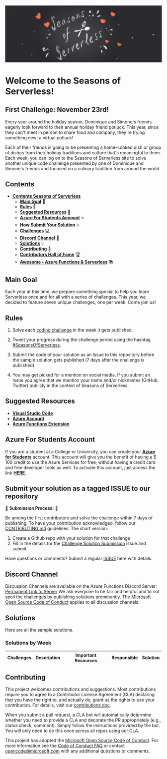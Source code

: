 ![banner](graphics/seasons-of-serverless-banner-animated.gif)

# Welcome to the Seasons of Serverless!

## First Challenge: November 23rd!

Every year around the holiday season, Dominique and Simone's friends eagerly look forward to their annual holiday friend potluck. This year, since they can't meet in person to share food and company, they're trying something new: a virtual potluck!
 
Each of their friends is going to be presenting a home-cooked dish or group of dishes from their holiday traditions and culture that's meaningful to them. Each week, you can log on to the Seasons of Serverless site to solve another unique code challenge presented by one of Dominique and Simone's friends and focused on a culinary tradition from around the world.

## Contents

- **[Contents Seasons of Serverless](#contents-seasons-of-serverless)**
  - **[Main Goal](#main-goal)** 🎯
  - **[Rules](#rules)** 🎫
  - **[Suggested Resources](#suggested-resources)** 📑
  - **[Azure For Students Account](#azure-for-students-account)** ⭐️
  - **[How Submit Your Solution](#submit-your-solution-as-a-custom-ISSUE-to-our-repository)** 🔥
  - **[Challenges](#challenges)** 💻
  - **[Discord Channel](#discord-channel)** 💬
  - **[Solutions](#solutions)** 💡
  - **[Contributing](#contributing)** 🚩
  - **[Contributors Hall of Fame](CONTRIBUTORS.md)** 🏆
  - **[Awesome - Azure Functions & Serverless](RESOURCES.md)** 📚

## Main Goal

Each year at this time, we prepare something special to help you learn Serverless once and for all with a series of challenges. This year, we decided to feature seven unique challenges, one per week. Come join us!

## Rules

1. Solve each [coding challenge](#challenges) in the week it gets published.

2. Tweet your progress during the challenge period using the hashtag [#SeasonsOfServerless](https://twitter.com/search?q=%23SeasonsOfServerless).

3. Submit the code of your solution as an Issue to this repository before the sample solution gets published (7 days after the challenge is published).

4. You may get picked for a mention on social media. If you submit an Issue you agree that we mention your name and/or nicknames (GitHub, Twitter) publicly in the context of Seasons of Serverless.

## Suggested Resources

- **[Visual Studio Code](https://code.visualstudio.com/?WT.mc_id=academic-10922-cxa)**
- **[Azure Account](https://azure.microsoft.com/?WT.mc_id=academic-10922-cxa)**
- **[Azure Functions Extension](https://marketplace.visualstudio.com/items?itemName=ms-azuretools.vscode-azurefunctions&WT.mc_id=academic-10922-cxa)**

## Azure For Students Account

If you are a student at a College or University, you can create your **[Azure for Students](https://azure.microsoft.com/free/students/?WT.mc_id=academic-10922-cxa)** account. This account will give you the benefit of having a \$ 100 credit to use the Azure Services for free, without having a credit card and free developer tools as well. To activate this account, just access the link **[HERE](https://azure.microsoft.com/free/students/?WT.mc_id=academic-10922-cxa)**.

## Submit your solution as a tagged ISSUE to our repository

🚨 **Submission Process:** 🚨

Be among the first contributors and solve the challenge within 7 days of publishing. To have your contribution acknowledged, follow our [CONTRIBUTING.md](CONTRIBUTING.md) guidelines. The short version:

1.  Create a Github repo with your solution for that challenge
2.  Fill in the details for the [Challenge Solution Submission](issues/new?assignees=&labels=challenge-submission&template=challenge-solution-submission.md&title=%5BCHALLENGE+SUBMISSION%5D+) issue and submit.

Have questions or comments? Submit a regular [ISSUE](issues/new/choose) here with details.

## Discord Channel

Discussion Channels are available on the Azure Functions Discord Server: [Permanent Link to Server](https://discord.gg/x9gd3u7GKf)
We ask everyone to be fair and helpful and to not spoil the challenges by publishing solutions prominently. The [Microsoft Open Source Code of Conduct](https://opensource.microsoft.com/codeofconduct/?WT.mc_id=academic-10922-cxa) applies to all discussion channels.

## Solutions

Here are all the sample solutions.

### Solutions by Week

| Challenges | Description | Important Resources | Responsible | Solution |
|---|---|---|---|---|


## Contributing

This project welcomes contributions and suggestions. Most contributions require you to agree to a
Contributor License Agreement (CLA) declaring that you have the right to, and actually do, grant us
the rights to use your contribution. For details, visit our [contributions doc](https://cla.opensource.microsoft.com/?WT.mc_id=academic-10922-cxa).

When you submit a pull request, a CLA bot will automatically determine whether you need to provide
a CLA and decorate the PR appropriately (e.g., status check, comment). Simply follow the instructions
provided by the bot. You will only need to do this once across all repos using our CLA.

This project has adopted the [Microsoft Open Source Code of Conduct](https://opensource.microsoft.com/codeofconduct/?WT.mc_id=academic-10922-cxa).
For more information see the [Code of Conduct FAQ](https://opensource.microsoft.com/codeofconduct/faq/?WT.mc_id=academic-10922-cxa) or
contact [opencode@microsoft.com](mailto:opencode@microsoft.com) with any additional questions or comments.


